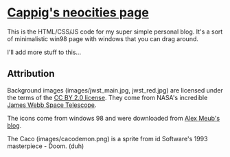 # [Cappig's neocities page](https://cappig.neocities.org/)

This is the HTML/CSS/JS code for my super simple personal blog. It's a sort of minimalistic win98 page with windows that you can drag around.

I'll add more stuff to this...

## Attribution

Background images (images/jwst_main.jpg, jwst_red.jpg) are licensed under the terms of the [CC BY 2.0 license](https://creativecommons.org/licenses/by/2.0/). They come from NASA's incredible [James Webb Space Telescope](https://en.wikipedia.org/wiki/James_Webb_Space_Telescope).

The icons come from windows 98 and were downloaded from [Alex Meub's blog](https://win98icons.alexmeub.com/).

The Caco (images/cacodemon.png) is a sprite from id Software's 1993 masterpiece - Doom. (duh)
